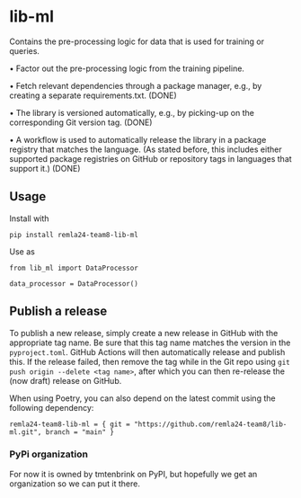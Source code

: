 # lib-ml

Contains the pre-processing logic for data that is used for training or queries.

• Factor out the pre-processing logic from the training pipeline.

• Fetch relevant dependencies through a package manager, e.g., by creating a separate requirements.txt. (DONE)

• The library is versioned automatically, e.g., by picking-up on the corresponding Git version tag. (DONE)

• A workflow is used to automatically release the library in a package registry that matches the language. (As stated before, this includes either supported package registries on GitHub or repository tags in languages that support it.) (DONE)

## Usage

Install with

```
pip install remla24-team8-lib-ml

```

Use as

```
from lib_ml import DataProcessor 

data_processor = DataProcessor()

```

## Publish a release

To publish a new release, simply create a new release in GitHub with the appropriate tag name. Be sure that this tag name matches the version in the `pyproject.toml`. GitHub Actions will then automatically release and publish this. If the release failed, then remove the tag while in the Git repo using `git push origin --delete <tag name>`, after which you can then re-release the (now draft) release on GitHub.

When using Poetry, you can also depend on the latest commit using the following dependency:

```
remla24-team8-lib-ml = { git = "https://github.com/remla24-team8/lib-ml.git", branch = "main" }
```

### PyPi organization

For now it is owned by tmtenbrink on PyPI, but hopefully we get an organization so we can put it there.